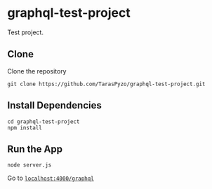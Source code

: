 # graphql-test-project

Test project.

## Clone

Clone the repository

```
git clone https://github.com/TarasPyzo/graphql-test-project.git
```

## Install Dependencies

```
cd graphql-test-project
npm install
```

## Run the App

```
node server.js
```

Go to [`localhost:4000/graphql`](http://localhost:4000/graphql)